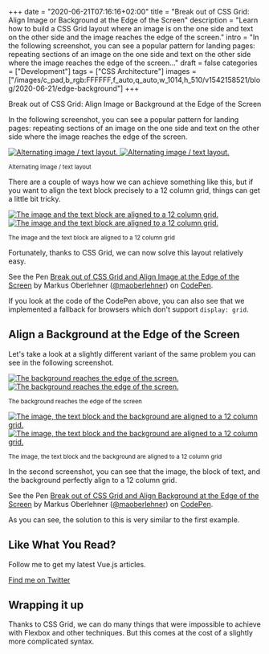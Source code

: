 +++
date = "2020-06-21T07:16:16+02:00"
title = "Break out of CSS Grid: Align Image or Background at the Edge of the Screen"
description = "Learn how to build a CSS Grid layout where an image is on the one side and text on the other side and the image reaches the edge of the screen."
intro = "In the following screenshot, you can see a popular pattern for landing pages: repeating sections of an image on the one side and text on the other side where the image reaches the edge of the screen..."
draft = false
categories = ["Development"]
tags = ["CSS Architecture"]
images = ["/images/c_pad,b_rgb:FFFFFF,f_auto,q_auto,w_1014,h_510/v1542158521/blog/2020-06-21/edge-background"]
+++

Break out of CSS Grid: Align Image or Background at the Edge of the Screen

In the following screenshot, you can see a popular pattern for landing pages: repeating sections of an image on the one side and text on the other side where the image reaches the edge of the screen.

<div class="c-content__figure">
  <div class="c-content__broad">
    <a href="/images/c_scale,f_auto,q_auto/v1532158513/blog/2020-06-21/alternating-edge-image">
      <img
        data-src="/images/c_scale,f_auto,q_auto,w_740/v1532158513/blog/2020-06-21/alternating-edge-image"
        data-srcset="/images/c_scale,f_auto,q_auto,w_1480/v1532158513/blog/2020-06-21/alternating-edge-image 2x"
        alt="Alternating image / text layout."
      >
      <noscript>
        <img
          src="/images/c_scale,f_auto,q_auto,w_740/v1532158513/blog/2020-06-21/alternating-edge-image"
          alt="Alternating image / text layout."
        >
      </noscript>
    </a>
  </div>
  <p class="c-content__caption">
    <small>Alternating image / text layout</small>
  </p>
</div>

There are a couple of ways how we can achieve something like this, but if you want to align the text block precisely to a 12 column grid, things can get a little bit tricky.

<div class="c-content__figure">
  <div class="c-content__broad">
    <a href="/images/c_scale,f_auto,q_auto/v1532158513/blog/2020-06-21/edge-image-grid-overlay">
      <img
        data-src="/images/c_scale,f_auto,q_auto,w_740/v1532158513/blog/2020-06-21/edge-image-grid-overlay"
        data-srcset="/images/c_scale,f_auto,q_auto,w_1480/v1532158513/blog/2020-06-21/edge-image-grid-overlay 2x"
        alt="The image and the text block are aligned to a 12 column grid."
      >
      <noscript>
        <img
          src="/images/c_scale,f_auto,q_auto,w_740/v1532158513/blog/2020-06-21/edge-image-grid-overlay"
          alt="The image and the text block are aligned to a 12 column grid."
        >
      </noscript>
    </a>
  </div>
  <p class="c-content__caption">
    <small>The image and the text block are aligned to a 12 column grid</small>
  </p>
</div>

Fortunately, thanks to CSS Grid, we can now solve this layout relatively easy.

<div class="c-content__broad">
  <p data-height="450" data-theme-id="0" data-slug-hash="poggMMR" data-default-tab="result" data-user="maoberlehner" data-pen-title="Break out of CSS Grid and Align Image at the Edge of the Screen" class="codepen">See the Pen <a href="https://codepen.io/maoberlehner/pen/poggMMR/">Break out of CSS Grid and Align Image at the Edge of the Screen</a> by Markus Oberlehner (<a href="https://codepen.io/maoberlehner">@maoberlehner</a>) on <a href="https://codepen.io">CodePen</a>.</p>
  <script async src="https://static.codepen.io/assets/embed/ei.js"></script>
</div>

If you look at the code of the CodePen above, you can also see that we implemented a fallback for browsers which don't support `display: grid`.

## Align a Background at the Edge of the Screen

Let's take a look at a slightly different variant of the same problem you can see in the following screenshot.

<div class="c-content__figure">
  <div class="c-content__broad">
    <a href="/images/c_scale,f_auto,q_auto/v1532158513/blog/2020-06-21/edge-background">
      <img
        data-src="/images/c_scale,f_auto,q_auto,w_740/v1532158513/blog/2020-06-21/edge-background"
        data-srcset="/images/c_scale,f_auto,q_auto,w_1480/v1532158513/blog/2020-06-21/edge-background 2x"
        alt="The background reaches the edge of the screen."
      >
      <noscript>
        <img
          src="/images/c_scale,f_auto,q_auto,w_740/v1532158513/blog/2020-06-21/edge-background"
          alt="The background reaches the edge of the screen."
        >
      </noscript>
    </a>
  </div>
  <p class="c-content__caption">
    <small>The background reaches the edge of the screen</small>
  </p>
</div>

<div class="c-content__figure">
  <div class="c-content__broad">
    <a href="/images/c_scale,f_auto,q_auto/v1532158513/blog/2020-06-21/edge-background-grid-overlay">
      <img
        data-src="/images/c_scale,f_auto,q_auto,w_740/v1532158513/blog/2020-06-21/edge-background-grid-overlay"
        data-srcset="/images/c_scale,f_auto,q_auto,w_1480/v1532158513/blog/2020-06-21/edge-background-grid-overlay 2x"
        alt="The image, the text block and the background are aligned to a 12 column grid."
      >
      <noscript>
        <img
          src="/images/c_scale,f_auto,q_auto,w_740/v1532158513/blog/2020-06-21/edge-background-grid-overlay"
          alt="The image, the text block and the background are aligned to a 12 column grid."
        >
      </noscript>
    </a>
  </div>
  <p class="c-content__caption">
    <small>The image, the text block and the background are aligned to a 12 column grid</small>
  </p>
</div>

In the second screenshot, you can see that the image, the block of text, and the background perfectly align to a 12 column grid.

<div class="c-content__broad">
  <p data-height="450" data-theme-id="0" data-slug-hash="OJMbxMB" data-default-tab="result" data-user="maoberlehner" data-pen-title="Break out of CSS Grid and Align Background at the Edge of the Screen" class="codepen">See the Pen <a href="https://codepen.io/maoberlehner/pen/OJMbxMB/">Break out of CSS Grid and Align Background at the Edge of the Screen</a> by Markus Oberlehner (<a href="https://codepen.io/maoberlehner">@maoberlehner</a>) on <a href="https://codepen.io">CodePen</a>.</p>
  <script async src="https://static.codepen.io/assets/embed/ei.js"></script>
</div>

As you can see, the solution to this is very similar to the first example.

<div class="c-content__broad">
  <div class="c-twitter-teaser">
    <div class="c-twitter-teaser__content">
      <h2 class="c-twitter-teaser__headline">Like What You Read?</h2>
      <p class="c-twitter-teaser__body">
        Follow me to get my latest Vue.js articles.
      </p>
      <a class="c-button c-button--outline c-twitter-teaser__button" rel="nofollow" href="https://twitter.com/maoberlehner" data-event-category="link" data-event-action="click: contact" data-event-label="Twitter (article content)">
        Find me on Twitter
      </a>
    </div>
  </div>
</div>

## Wrapping it up

Thanks to CSS Grid, we can do many things that were impossible to achieve with Flexbox and other techniques. But this comes at the cost of a slightly more complicated syntax.
